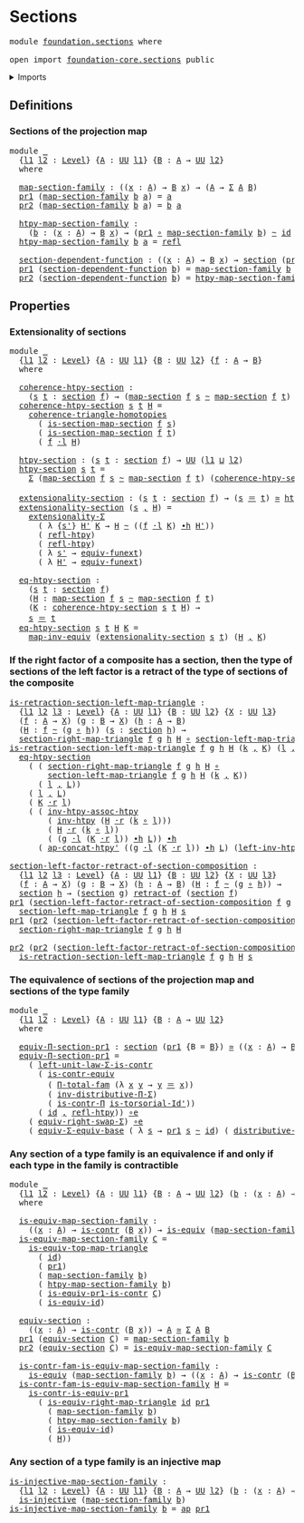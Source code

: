 # Sections

<pre class="Agda"><a id="21" class="Keyword">module</a> <a id="28" href="foundation.sections.html" class="Module">foundation.sections</a> <a id="48" class="Keyword">where</a>

<a id="55" class="Keyword">open</a> <a id="60" class="Keyword">import</a> <a id="67" href="foundation-core.sections.html" class="Module">foundation-core.sections</a> <a id="92" class="Keyword">public</a>
</pre>
<details><summary>Imports</summary>

<pre class="Agda"><a id="149" class="Keyword">open</a> <a id="154" class="Keyword">import</a> <a id="161" href="foundation.action-on-identifications-functions.html" class="Module">foundation.action-on-identifications-functions</a>
<a id="208" class="Keyword">open</a> <a id="213" class="Keyword">import</a> <a id="220" href="foundation.commuting-triangles-of-homotopies.html" class="Module">foundation.commuting-triangles-of-homotopies</a>
<a id="265" class="Keyword">open</a> <a id="270" class="Keyword">import</a> <a id="277" href="foundation.dependent-pair-types.html" class="Module">foundation.dependent-pair-types</a>
<a id="309" class="Keyword">open</a> <a id="314" class="Keyword">import</a> <a id="321" href="foundation.function-extensionality.html" class="Module">foundation.function-extensionality</a>
<a id="356" class="Keyword">open</a> <a id="361" class="Keyword">import</a> <a id="368" href="foundation.structure-identity-principle.html" class="Module">foundation.structure-identity-principle</a>
<a id="408" class="Keyword">open</a> <a id="413" class="Keyword">import</a> <a id="420" href="foundation.type-arithmetic-dependent-pair-types.html" class="Module">foundation.type-arithmetic-dependent-pair-types</a>
<a id="468" class="Keyword">open</a> <a id="473" class="Keyword">import</a> <a id="480" href="foundation.universe-levels.html" class="Module">foundation.universe-levels</a>
<a id="507" class="Keyword">open</a> <a id="512" class="Keyword">import</a> <a id="519" href="foundation.whiskering-homotopies-composition.html" class="Module">foundation.whiskering-homotopies-composition</a>

<a id="565" class="Keyword">open</a> <a id="570" class="Keyword">import</a> <a id="577" href="foundation-core.contractible-types.html" class="Module">foundation-core.contractible-types</a>
<a id="612" class="Keyword">open</a> <a id="617" class="Keyword">import</a> <a id="624" href="foundation-core.equivalences.html" class="Module">foundation-core.equivalences</a>
<a id="653" class="Keyword">open</a> <a id="658" class="Keyword">import</a> <a id="665" href="foundation-core.function-types.html" class="Module">foundation-core.function-types</a>
<a id="696" class="Keyword">open</a> <a id="701" class="Keyword">import</a> <a id="708" href="foundation-core.functoriality-dependent-pair-types.html" class="Module">foundation-core.functoriality-dependent-pair-types</a>
<a id="759" class="Keyword">open</a> <a id="764" class="Keyword">import</a> <a id="771" href="foundation-core.homotopies.html" class="Module">foundation-core.homotopies</a>
<a id="798" class="Keyword">open</a> <a id="803" class="Keyword">import</a> <a id="810" href="foundation-core.identity-types.html" class="Module">foundation-core.identity-types</a>
<a id="841" class="Keyword">open</a> <a id="846" class="Keyword">import</a> <a id="853" href="foundation-core.injective-maps.html" class="Module">foundation-core.injective-maps</a>
<a id="884" class="Keyword">open</a> <a id="889" class="Keyword">import</a> <a id="896" href="foundation-core.retracts-of-types.html" class="Module">foundation-core.retracts-of-types</a>
<a id="930" class="Keyword">open</a> <a id="935" class="Keyword">import</a> <a id="942" href="foundation-core.torsorial-type-families.html" class="Module">foundation-core.torsorial-type-families</a>
<a id="982" class="Keyword">open</a> <a id="987" class="Keyword">import</a> <a id="994" href="foundation-core.type-theoretic-principle-of-choice.html" class="Module">foundation-core.type-theoretic-principle-of-choice</a>
</pre>
</details>

## Definitions

### Sections of the projection map

<pre class="Agda"><a id="1122" class="Keyword">module</a> <a id="1129" href="foundation.sections.html#1129" class="Module">_</a>
  <a id="1133" class="Symbol">{</a><a id="1134" href="foundation.sections.html#1134" class="Bound">l1</a> <a id="1137" href="foundation.sections.html#1137" class="Bound">l2</a> <a id="1140" class="Symbol">:</a> <a id="1142" href="Agda.Primitive.html#742" class="Postulate">Level</a><a id="1147" class="Symbol">}</a> <a id="1149" class="Symbol">{</a><a id="1150" href="foundation.sections.html#1150" class="Bound">A</a> <a id="1152" class="Symbol">:</a> <a id="1154" href="Agda.Primitive.html#388" class="Primitive">UU</a> <a id="1157" href="foundation.sections.html#1134" class="Bound">l1</a><a id="1159" class="Symbol">}</a> <a id="1161" class="Symbol">{</a><a id="1162" href="foundation.sections.html#1162" class="Bound">B</a> <a id="1164" class="Symbol">:</a> <a id="1166" href="foundation.sections.html#1150" class="Bound">A</a> <a id="1168" class="Symbol">→</a> <a id="1170" href="Agda.Primitive.html#388" class="Primitive">UU</a> <a id="1173" href="foundation.sections.html#1137" class="Bound">l2</a><a id="1175" class="Symbol">}</a>
  <a id="1179" class="Keyword">where</a>

  <a id="1188" href="foundation.sections.html#1188" class="Function">map-section-family</a> <a id="1207" class="Symbol">:</a> <a id="1209" class="Symbol">((</a><a id="1211" href="foundation.sections.html#1211" class="Bound">x</a> <a id="1213" class="Symbol">:</a> <a id="1215" href="foundation.sections.html#1150" class="Bound">A</a><a id="1216" class="Symbol">)</a> <a id="1218" class="Symbol">→</a> <a id="1220" href="foundation.sections.html#1162" class="Bound">B</a> <a id="1222" href="foundation.sections.html#1211" class="Bound">x</a><a id="1223" class="Symbol">)</a> <a id="1225" class="Symbol">→</a> <a id="1227" class="Symbol">(</a><a id="1228" href="foundation.sections.html#1150" class="Bound">A</a> <a id="1230" class="Symbol">→</a> <a id="1232" href="foundation.dependent-pair-types.html#583" class="Record">Σ</a> <a id="1234" href="foundation.sections.html#1150" class="Bound">A</a> <a id="1236" href="foundation.sections.html#1162" class="Bound">B</a><a id="1237" class="Symbol">)</a>
  <a id="1241" href="foundation.dependent-pair-types.html#681" class="Field">pr1</a> <a id="1245" class="Symbol">(</a><a id="1246" href="foundation.sections.html#1188" class="Function">map-section-family</a> <a id="1265" href="foundation.sections.html#1265" class="Bound">b</a> <a id="1267" href="foundation.sections.html#1267" class="Bound">a</a><a id="1268" class="Symbol">)</a> <a id="1270" class="Symbol">=</a> <a id="1272" href="foundation.sections.html#1267" class="Bound">a</a>
  <a id="1276" href="foundation.dependent-pair-types.html#693" class="Field">pr2</a> <a id="1280" class="Symbol">(</a><a id="1281" href="foundation.sections.html#1188" class="Function">map-section-family</a> <a id="1300" href="foundation.sections.html#1300" class="Bound">b</a> <a id="1302" href="foundation.sections.html#1302" class="Bound">a</a><a id="1303" class="Symbol">)</a> <a id="1305" class="Symbol">=</a> <a id="1307" href="foundation.sections.html#1300" class="Bound">b</a> <a id="1309" href="foundation.sections.html#1302" class="Bound">a</a>

  <a id="1314" href="foundation.sections.html#1314" class="Function">htpy-map-section-family</a> <a id="1338" class="Symbol">:</a>
    <a id="1344" class="Symbol">(</a><a id="1345" href="foundation.sections.html#1345" class="Bound">b</a> <a id="1347" class="Symbol">:</a> <a id="1349" class="Symbol">(</a><a id="1350" href="foundation.sections.html#1350" class="Bound">x</a> <a id="1352" class="Symbol">:</a> <a id="1354" href="foundation.sections.html#1150" class="Bound">A</a><a id="1355" class="Symbol">)</a> <a id="1357" class="Symbol">→</a> <a id="1359" href="foundation.sections.html#1162" class="Bound">B</a> <a id="1361" href="foundation.sections.html#1350" class="Bound">x</a><a id="1362" class="Symbol">)</a> <a id="1364" class="Symbol">→</a> <a id="1366" class="Symbol">(</a><a id="1367" href="foundation.dependent-pair-types.html#681" class="Field">pr1</a> <a id="1371" href="foundation-core.function-types.html#455" class="Function Operator">∘</a> <a id="1373" href="foundation.sections.html#1188" class="Function">map-section-family</a> <a id="1392" href="foundation.sections.html#1345" class="Bound">b</a><a id="1393" class="Symbol">)</a> <a id="1395" href="foundation-core.homotopies.html#2535" class="Function Operator">~</a> <a id="1397" href="foundation-core.function-types.html#307" class="Function">id</a>
  <a id="1402" href="foundation.sections.html#1314" class="Function">htpy-map-section-family</a> <a id="1426" href="foundation.sections.html#1426" class="Bound">b</a> <a id="1428" href="foundation.sections.html#1428" class="Bound">a</a> <a id="1430" class="Symbol">=</a> <a id="1432" href="foundation-core.identity-types.html#2682" class="InductiveConstructor">refl</a>

  <a id="1440" href="foundation.sections.html#1440" class="Function">section-dependent-function</a> <a id="1467" class="Symbol">:</a> <a id="1469" class="Symbol">((</a><a id="1471" href="foundation.sections.html#1471" class="Bound">x</a> <a id="1473" class="Symbol">:</a> <a id="1475" href="foundation.sections.html#1150" class="Bound">A</a><a id="1476" class="Symbol">)</a> <a id="1478" class="Symbol">→</a> <a id="1480" href="foundation.sections.html#1162" class="Bound">B</a> <a id="1482" href="foundation.sections.html#1471" class="Bound">x</a><a id="1483" class="Symbol">)</a> <a id="1485" class="Symbol">→</a> <a id="1487" href="foundation-core.sections.html#1373" class="Function">section</a> <a id="1495" class="Symbol">(</a><a id="1496" href="foundation.dependent-pair-types.html#681" class="Field">pr1</a> <a id="1500" class="Symbol">{</a><a id="1501" class="Argument">B</a> <a id="1503" class="Symbol">=</a> <a id="1505" href="foundation.sections.html#1162" class="Bound">B</a><a id="1506" class="Symbol">})</a>
  <a id="1511" href="foundation.dependent-pair-types.html#681" class="Field">pr1</a> <a id="1515" class="Symbol">(</a><a id="1516" href="foundation.sections.html#1440" class="Function">section-dependent-function</a> <a id="1543" href="foundation.sections.html#1543" class="Bound">b</a><a id="1544" class="Symbol">)</a> <a id="1546" class="Symbol">=</a> <a id="1548" href="foundation.sections.html#1188" class="Function">map-section-family</a> <a id="1567" href="foundation.sections.html#1543" class="Bound">b</a>
  <a id="1571" href="foundation.dependent-pair-types.html#693" class="Field">pr2</a> <a id="1575" class="Symbol">(</a><a id="1576" href="foundation.sections.html#1440" class="Function">section-dependent-function</a> <a id="1603" href="foundation.sections.html#1603" class="Bound">b</a><a id="1604" class="Symbol">)</a> <a id="1606" class="Symbol">=</a> <a id="1608" href="foundation.sections.html#1314" class="Function">htpy-map-section-family</a> <a id="1632" href="foundation.sections.html#1603" class="Bound">b</a>
</pre>
## Properties

### Extensionality of sections

<pre class="Agda"><a id="1694" class="Keyword">module</a> <a id="1701" href="foundation.sections.html#1701" class="Module">_</a>
  <a id="1705" class="Symbol">{</a><a id="1706" href="foundation.sections.html#1706" class="Bound">l1</a> <a id="1709" href="foundation.sections.html#1709" class="Bound">l2</a> <a id="1712" class="Symbol">:</a> <a id="1714" href="Agda.Primitive.html#742" class="Postulate">Level</a><a id="1719" class="Symbol">}</a> <a id="1721" class="Symbol">{</a><a id="1722" href="foundation.sections.html#1722" class="Bound">A</a> <a id="1724" class="Symbol">:</a> <a id="1726" href="Agda.Primitive.html#388" class="Primitive">UU</a> <a id="1729" href="foundation.sections.html#1706" class="Bound">l1</a><a id="1731" class="Symbol">}</a> <a id="1733" class="Symbol">{</a><a id="1734" href="foundation.sections.html#1734" class="Bound">B</a> <a id="1736" class="Symbol">:</a> <a id="1738" href="Agda.Primitive.html#388" class="Primitive">UU</a> <a id="1741" href="foundation.sections.html#1709" class="Bound">l2</a><a id="1743" class="Symbol">}</a> <a id="1745" class="Symbol">{</a><a id="1746" href="foundation.sections.html#1746" class="Bound">f</a> <a id="1748" class="Symbol">:</a> <a id="1750" href="foundation.sections.html#1722" class="Bound">A</a> <a id="1752" class="Symbol">→</a> <a id="1754" href="foundation.sections.html#1734" class="Bound">B</a><a id="1755" class="Symbol">}</a>
  <a id="1759" class="Keyword">where</a>

  <a id="1768" href="foundation.sections.html#1768" class="Function">coherence-htpy-section</a> <a id="1791" class="Symbol">:</a>
    <a id="1797" class="Symbol">(</a><a id="1798" href="foundation.sections.html#1798" class="Bound">s</a> <a id="1800" href="foundation.sections.html#1800" class="Bound">t</a> <a id="1802" class="Symbol">:</a> <a id="1804" href="foundation-core.sections.html#1373" class="Function">section</a> <a id="1812" href="foundation.sections.html#1746" class="Bound">f</a><a id="1813" class="Symbol">)</a> <a id="1815" class="Symbol">→</a> <a id="1817" class="Symbol">(</a><a id="1818" href="foundation-core.sections.html#1436" class="Function">map-section</a> <a id="1830" href="foundation.sections.html#1746" class="Bound">f</a> <a id="1832" href="foundation.sections.html#1798" class="Bound">s</a> <a id="1834" href="foundation-core.homotopies.html#2535" class="Function Operator">~</a> <a id="1836" href="foundation-core.sections.html#1436" class="Function">map-section</a> <a id="1848" href="foundation.sections.html#1746" class="Bound">f</a> <a id="1850" href="foundation.sections.html#1800" class="Bound">t</a><a id="1851" class="Symbol">)</a> <a id="1853" class="Symbol">→</a> <a id="1855" href="Agda.Primitive.html#388" class="Primitive">UU</a> <a id="1858" href="foundation.sections.html#1709" class="Bound">l2</a>
  <a id="1863" href="foundation.sections.html#1768" class="Function">coherence-htpy-section</a> <a id="1886" href="foundation.sections.html#1886" class="Bound">s</a> <a id="1888" href="foundation.sections.html#1888" class="Bound">t</a> <a id="1890" href="foundation.sections.html#1890" class="Bound">H</a> <a id="1892" class="Symbol">=</a>
    <a id="1898" href="foundation.commuting-triangles-of-homotopies.html#917" class="Function">coherence-triangle-homotopies</a>
      <a id="1934" class="Symbol">(</a> <a id="1936" href="foundation-core.sections.html#1489" class="Function">is-section-map-section</a> <a id="1959" href="foundation.sections.html#1746" class="Bound">f</a> <a id="1961" href="foundation.sections.html#1886" class="Bound">s</a><a id="1962" class="Symbol">)</a>
      <a id="1970" class="Symbol">(</a> <a id="1972" href="foundation-core.sections.html#1489" class="Function">is-section-map-section</a> <a id="1995" href="foundation.sections.html#1746" class="Bound">f</a> <a id="1997" href="foundation.sections.html#1888" class="Bound">t</a><a id="1998" class="Symbol">)</a>
      <a id="2006" class="Symbol">(</a> <a id="2008" href="foundation.sections.html#1746" class="Bound">f</a> <a id="2010" href="foundation.whiskering-homotopies-composition.html#2364" class="Function Operator">·l</a> <a id="2013" href="foundation.sections.html#1890" class="Bound">H</a><a id="2014" class="Symbol">)</a>

  <a id="2019" href="foundation.sections.html#2019" class="Function">htpy-section</a> <a id="2032" class="Symbol">:</a> <a id="2034" class="Symbol">(</a><a id="2035" href="foundation.sections.html#2035" class="Bound">s</a> <a id="2037" href="foundation.sections.html#2037" class="Bound">t</a> <a id="2039" class="Symbol">:</a> <a id="2041" href="foundation-core.sections.html#1373" class="Function">section</a> <a id="2049" href="foundation.sections.html#1746" class="Bound">f</a><a id="2050" class="Symbol">)</a> <a id="2052" class="Symbol">→</a> <a id="2054" href="Agda.Primitive.html#388" class="Primitive">UU</a> <a id="2057" class="Symbol">(</a><a id="2058" href="foundation.sections.html#1706" class="Bound">l1</a> <a id="2061" href="Agda.Primitive.html#961" class="Primitive Operator">⊔</a> <a id="2063" href="foundation.sections.html#1709" class="Bound">l2</a><a id="2065" class="Symbol">)</a>
  <a id="2069" href="foundation.sections.html#2019" class="Function">htpy-section</a> <a id="2082" href="foundation.sections.html#2082" class="Bound">s</a> <a id="2084" href="foundation.sections.html#2084" class="Bound">t</a> <a id="2086" class="Symbol">=</a>
    <a id="2092" href="foundation.dependent-pair-types.html#583" class="Record">Σ</a> <a id="2094" class="Symbol">(</a><a id="2095" href="foundation-core.sections.html#1436" class="Function">map-section</a> <a id="2107" href="foundation.sections.html#1746" class="Bound">f</a> <a id="2109" href="foundation.sections.html#2082" class="Bound">s</a> <a id="2111" href="foundation-core.homotopies.html#2535" class="Function Operator">~</a> <a id="2113" href="foundation-core.sections.html#1436" class="Function">map-section</a> <a id="2125" href="foundation.sections.html#1746" class="Bound">f</a> <a id="2127" href="foundation.sections.html#2084" class="Bound">t</a><a id="2128" class="Symbol">)</a> <a id="2130" class="Symbol">(</a><a id="2131" href="foundation.sections.html#1768" class="Function">coherence-htpy-section</a> <a id="2154" href="foundation.sections.html#2082" class="Bound">s</a> <a id="2156" href="foundation.sections.html#2084" class="Bound">t</a><a id="2157" class="Symbol">)</a>

  <a id="2162" href="foundation.sections.html#2162" class="Function">extensionality-section</a> <a id="2185" class="Symbol">:</a> <a id="2187" class="Symbol">(</a><a id="2188" href="foundation.sections.html#2188" class="Bound">s</a> <a id="2190" href="foundation.sections.html#2190" class="Bound">t</a> <a id="2192" class="Symbol">:</a> <a id="2194" href="foundation-core.sections.html#1373" class="Function">section</a> <a id="2202" href="foundation.sections.html#1746" class="Bound">f</a><a id="2203" class="Symbol">)</a> <a id="2205" class="Symbol">→</a> <a id="2207" class="Symbol">(</a><a id="2208" href="foundation.sections.html#2188" class="Bound">s</a> <a id="2210" href="foundation-core.identity-types.html#2713" class="Function Operator">＝</a> <a id="2212" href="foundation.sections.html#2190" class="Bound">t</a><a id="2213" class="Symbol">)</a> <a id="2215" href="foundation-core.equivalences.html#2554" class="Function Operator">≃</a> <a id="2217" href="foundation.sections.html#2019" class="Function">htpy-section</a> <a id="2230" href="foundation.sections.html#2188" class="Bound">s</a> <a id="2232" href="foundation.sections.html#2190" class="Bound">t</a>
  <a id="2236" href="foundation.sections.html#2162" class="Function">extensionality-section</a> <a id="2259" class="Symbol">(</a><a id="2260" href="foundation.sections.html#2260" class="Bound">s</a> <a id="2262" href="foundation.dependent-pair-types.html#787" class="InductiveConstructor Operator">,</a> <a id="2264" href="foundation.sections.html#2264" class="Bound">H</a><a id="2265" class="Symbol">)</a> <a id="2267" class="Symbol">=</a>
    <a id="2273" href="foundation.structure-identity-principle.html#2563" class="Function">extensionality-Σ</a>
      <a id="2296" class="Symbol">(</a> <a id="2298" class="Symbol">λ</a> <a id="2300" class="Symbol">{</a><a id="2301" href="foundation.sections.html#2301" class="Bound">s&#39;</a><a id="2303" class="Symbol">}</a> <a id="2305" href="foundation.sections.html#2305" class="Bound">H&#39;</a> <a id="2308" href="foundation.sections.html#2308" class="Bound">K</a> <a id="2310" class="Symbol">→</a> <a id="2312" href="foundation.sections.html#2264" class="Bound">H</a> <a id="2314" href="foundation-core.homotopies.html#2535" class="Function Operator">~</a> <a id="2316" class="Symbol">((</a><a id="2318" href="foundation.sections.html#1746" class="Bound">f</a> <a id="2320" href="foundation.whiskering-homotopies-composition.html#2364" class="Function Operator">·l</a> <a id="2323" href="foundation.sections.html#2308" class="Bound">K</a><a id="2324" class="Symbol">)</a> <a id="2326" href="foundation-core.homotopies.html#3099" class="Function Operator">∙h</a> <a id="2329" href="foundation.sections.html#2305" class="Bound">H&#39;</a><a id="2331" class="Symbol">))</a>
      <a id="2340" class="Symbol">(</a> <a id="2342" href="foundation-core.homotopies.html#2724" class="Function">refl-htpy</a><a id="2351" class="Symbol">)</a>
      <a id="2359" class="Symbol">(</a> <a id="2361" href="foundation-core.homotopies.html#2724" class="Function">refl-htpy</a><a id="2370" class="Symbol">)</a>
      <a id="2378" class="Symbol">(</a> <a id="2380" class="Symbol">λ</a> <a id="2382" href="foundation.sections.html#2382" class="Bound">s&#39;</a> <a id="2385" class="Symbol">→</a> <a id="2387" href="foundation.function-extensionality.html#4394" class="Function">equiv-funext</a><a id="2399" class="Symbol">)</a>
      <a id="2407" class="Symbol">(</a> <a id="2409" class="Symbol">λ</a> <a id="2411" href="foundation.sections.html#2411" class="Bound">H&#39;</a> <a id="2414" class="Symbol">→</a> <a id="2416" href="foundation.function-extensionality.html#4394" class="Function">equiv-funext</a><a id="2428" class="Symbol">)</a>

  <a id="2433" href="foundation.sections.html#2433" class="Function">eq-htpy-section</a> <a id="2449" class="Symbol">:</a>
    <a id="2455" class="Symbol">(</a><a id="2456" href="foundation.sections.html#2456" class="Bound">s</a> <a id="2458" href="foundation.sections.html#2458" class="Bound">t</a> <a id="2460" class="Symbol">:</a> <a id="2462" href="foundation-core.sections.html#1373" class="Function">section</a> <a id="2470" href="foundation.sections.html#1746" class="Bound">f</a><a id="2471" class="Symbol">)</a>
    <a id="2477" class="Symbol">(</a><a id="2478" href="foundation.sections.html#2478" class="Bound">H</a> <a id="2480" class="Symbol">:</a> <a id="2482" href="foundation-core.sections.html#1436" class="Function">map-section</a> <a id="2494" href="foundation.sections.html#1746" class="Bound">f</a> <a id="2496" href="foundation.sections.html#2456" class="Bound">s</a> <a id="2498" href="foundation-core.homotopies.html#2535" class="Function Operator">~</a> <a id="2500" href="foundation-core.sections.html#1436" class="Function">map-section</a> <a id="2512" href="foundation.sections.html#1746" class="Bound">f</a> <a id="2514" href="foundation.sections.html#2458" class="Bound">t</a><a id="2515" class="Symbol">)</a>
    <a id="2521" class="Symbol">(</a><a id="2522" href="foundation.sections.html#2522" class="Bound">K</a> <a id="2524" class="Symbol">:</a> <a id="2526" href="foundation.sections.html#1768" class="Function">coherence-htpy-section</a> <a id="2549" href="foundation.sections.html#2456" class="Bound">s</a> <a id="2551" href="foundation.sections.html#2458" class="Bound">t</a> <a id="2553" href="foundation.sections.html#2478" class="Bound">H</a><a id="2554" class="Symbol">)</a> <a id="2556" class="Symbol">→</a>
    <a id="2562" href="foundation.sections.html#2456" class="Bound">s</a> <a id="2564" href="foundation-core.identity-types.html#2713" class="Function Operator">＝</a> <a id="2566" href="foundation.sections.html#2458" class="Bound">t</a>
  <a id="2570" href="foundation.sections.html#2433" class="Function">eq-htpy-section</a> <a id="2586" href="foundation.sections.html#2586" class="Bound">s</a> <a id="2588" href="foundation.sections.html#2588" class="Bound">t</a> <a id="2590" href="foundation.sections.html#2590" class="Bound">H</a> <a id="2592" href="foundation.sections.html#2592" class="Bound">K</a> <a id="2594" class="Symbol">=</a>
    <a id="2600" href="foundation-core.equivalences.html#8070" class="Function">map-inv-equiv</a> <a id="2614" class="Symbol">(</a><a id="2615" href="foundation.sections.html#2162" class="Function">extensionality-section</a> <a id="2638" href="foundation.sections.html#2586" class="Bound">s</a> <a id="2640" href="foundation.sections.html#2588" class="Bound">t</a><a id="2641" class="Symbol">)</a> <a id="2643" class="Symbol">(</a><a id="2644" href="foundation.sections.html#2590" class="Bound">H</a> <a id="2646" href="foundation.dependent-pair-types.html#787" class="InductiveConstructor Operator">,</a> <a id="2648" href="foundation.sections.html#2592" class="Bound">K</a><a id="2649" class="Symbol">)</a>
</pre>
### If the right factor of a composite has a section, then the type of sections of the left factor is a retract of the type of sections of the composite

<pre class="Agda"><a id="is-retraction-section-left-map-triangle"></a><a id="2818" href="foundation.sections.html#2818" class="Function">is-retraction-section-left-map-triangle</a> <a id="2858" class="Symbol">:</a>
  <a id="2862" class="Symbol">{</a><a id="2863" href="foundation.sections.html#2863" class="Bound">l1</a> <a id="2866" href="foundation.sections.html#2866" class="Bound">l2</a> <a id="2869" href="foundation.sections.html#2869" class="Bound">l3</a> <a id="2872" class="Symbol">:</a> <a id="2874" href="Agda.Primitive.html#742" class="Postulate">Level</a><a id="2879" class="Symbol">}</a> <a id="2881" class="Symbol">{</a><a id="2882" href="foundation.sections.html#2882" class="Bound">A</a> <a id="2884" class="Symbol">:</a> <a id="2886" href="Agda.Primitive.html#388" class="Primitive">UU</a> <a id="2889" href="foundation.sections.html#2863" class="Bound">l1</a><a id="2891" class="Symbol">}</a> <a id="2893" class="Symbol">{</a><a id="2894" href="foundation.sections.html#2894" class="Bound">B</a> <a id="2896" class="Symbol">:</a> <a id="2898" href="Agda.Primitive.html#388" class="Primitive">UU</a> <a id="2901" href="foundation.sections.html#2866" class="Bound">l2</a><a id="2903" class="Symbol">}</a> <a id="2905" class="Symbol">{</a><a id="2906" href="foundation.sections.html#2906" class="Bound">X</a> <a id="2908" class="Symbol">:</a> <a id="2910" href="Agda.Primitive.html#388" class="Primitive">UU</a> <a id="2913" href="foundation.sections.html#2869" class="Bound">l3</a><a id="2915" class="Symbol">}</a>
  <a id="2919" class="Symbol">(</a><a id="2920" href="foundation.sections.html#2920" class="Bound">f</a> <a id="2922" class="Symbol">:</a> <a id="2924" href="foundation.sections.html#2882" class="Bound">A</a> <a id="2926" class="Symbol">→</a> <a id="2928" href="foundation.sections.html#2906" class="Bound">X</a><a id="2929" class="Symbol">)</a> <a id="2931" class="Symbol">(</a><a id="2932" href="foundation.sections.html#2932" class="Bound">g</a> <a id="2934" class="Symbol">:</a> <a id="2936" href="foundation.sections.html#2894" class="Bound">B</a> <a id="2938" class="Symbol">→</a> <a id="2940" href="foundation.sections.html#2906" class="Bound">X</a><a id="2941" class="Symbol">)</a> <a id="2943" class="Symbol">(</a><a id="2944" href="foundation.sections.html#2944" class="Bound">h</a> <a id="2946" class="Symbol">:</a> <a id="2948" href="foundation.sections.html#2882" class="Bound">A</a> <a id="2950" class="Symbol">→</a> <a id="2952" href="foundation.sections.html#2894" class="Bound">B</a><a id="2953" class="Symbol">)</a>
  <a id="2957" class="Symbol">(</a><a id="2958" href="foundation.sections.html#2958" class="Bound">H</a> <a id="2960" class="Symbol">:</a> <a id="2962" href="foundation.sections.html#2920" class="Bound">f</a> <a id="2964" href="foundation-core.homotopies.html#2535" class="Function Operator">~</a> <a id="2966" class="Symbol">(</a><a id="2967" href="foundation.sections.html#2932" class="Bound">g</a> <a id="2969" href="foundation-core.function-types.html#455" class="Function Operator">∘</a> <a id="2971" href="foundation.sections.html#2944" class="Bound">h</a><a id="2972" class="Symbol">))</a> <a id="2975" class="Symbol">(</a><a id="2976" href="foundation.sections.html#2976" class="Bound">s</a> <a id="2978" class="Symbol">:</a> <a id="2980" href="foundation-core.sections.html#1373" class="Function">section</a> <a id="2988" href="foundation.sections.html#2944" class="Bound">h</a><a id="2989" class="Symbol">)</a> <a id="2991" class="Symbol">→</a>
  <a id="2995" href="foundation-core.sections.html#4960" class="Function">section-right-map-triangle</a> <a id="3022" href="foundation.sections.html#2920" class="Bound">f</a> <a id="3024" href="foundation.sections.html#2932" class="Bound">g</a> <a id="3026" href="foundation.sections.html#2944" class="Bound">h</a> <a id="3028" href="foundation.sections.html#2958" class="Bound">H</a> <a id="3030" href="foundation-core.function-types.html#455" class="Function Operator">∘</a> <a id="3032" href="foundation-core.sections.html#5959" class="Function">section-left-map-triangle</a> <a id="3058" href="foundation.sections.html#2920" class="Bound">f</a> <a id="3060" href="foundation.sections.html#2932" class="Bound">g</a> <a id="3062" href="foundation.sections.html#2944" class="Bound">h</a> <a id="3064" href="foundation.sections.html#2958" class="Bound">H</a> <a id="3066" href="foundation.sections.html#2976" class="Bound">s</a> <a id="3068" href="foundation-core.homotopies.html#2535" class="Function Operator">~</a> <a id="3070" href="foundation-core.function-types.html#307" class="Function">id</a>
<a id="3073" href="foundation.sections.html#2818" class="Function">is-retraction-section-left-map-triangle</a> <a id="3113" href="foundation.sections.html#3113" class="Bound">f</a> <a id="3115" href="foundation.sections.html#3115" class="Bound">g</a> <a id="3117" href="foundation.sections.html#3117" class="Bound">h</a> <a id="3119" href="foundation.sections.html#3119" class="Bound">H</a> <a id="3121" class="Symbol">(</a><a id="3122" href="foundation.sections.html#3122" class="Bound">k</a> <a id="3124" href="foundation.dependent-pair-types.html#787" class="InductiveConstructor Operator">,</a> <a id="3126" href="foundation.sections.html#3126" class="Bound">K</a><a id="3127" class="Symbol">)</a> <a id="3129" class="Symbol">(</a><a id="3130" href="foundation.sections.html#3130" class="Bound">l</a> <a id="3132" href="foundation.dependent-pair-types.html#787" class="InductiveConstructor Operator">,</a> <a id="3134" href="foundation.sections.html#3134" class="Bound">L</a><a id="3135" class="Symbol">)</a> <a id="3137" class="Symbol">=</a>
  <a id="3141" href="foundation.sections.html#2433" class="Function">eq-htpy-section</a>
    <a id="3161" class="Symbol">(</a> <a id="3163" class="Symbol">(</a> <a id="3165" href="foundation-core.sections.html#4960" class="Function">section-right-map-triangle</a> <a id="3192" href="foundation.sections.html#3113" class="Bound">f</a> <a id="3194" href="foundation.sections.html#3115" class="Bound">g</a> <a id="3196" href="foundation.sections.html#3117" class="Bound">h</a> <a id="3198" href="foundation.sections.html#3119" class="Bound">H</a> <a id="3200" href="foundation-core.function-types.html#455" class="Function Operator">∘</a>
        <a id="3210" href="foundation-core.sections.html#5959" class="Function">section-left-map-triangle</a> <a id="3236" href="foundation.sections.html#3113" class="Bound">f</a> <a id="3238" href="foundation.sections.html#3115" class="Bound">g</a> <a id="3240" href="foundation.sections.html#3117" class="Bound">h</a> <a id="3242" href="foundation.sections.html#3119" class="Bound">H</a> <a id="3244" class="Symbol">(</a><a id="3245" href="foundation.sections.html#3122" class="Bound">k</a> <a id="3247" href="foundation.dependent-pair-types.html#787" class="InductiveConstructor Operator">,</a> <a id="3249" href="foundation.sections.html#3126" class="Bound">K</a><a id="3250" class="Symbol">))</a>
      <a id="3259" class="Symbol">(</a> <a id="3261" href="foundation.sections.html#3130" class="Bound">l</a> <a id="3263" href="foundation.dependent-pair-types.html#787" class="InductiveConstructor Operator">,</a> <a id="3265" href="foundation.sections.html#3134" class="Bound">L</a><a id="3266" class="Symbol">))</a>
    <a id="3273" class="Symbol">(</a> <a id="3275" href="foundation.sections.html#3130" class="Bound">l</a> <a id="3277" href="foundation.dependent-pair-types.html#787" class="InductiveConstructor Operator">,</a> <a id="3279" href="foundation.sections.html#3134" class="Bound">L</a><a id="3280" class="Symbol">)</a>
    <a id="3286" class="Symbol">(</a> <a id="3288" href="foundation.sections.html#3126" class="Bound">K</a> <a id="3290" href="foundation.whiskering-homotopies-composition.html#2725" class="Function Operator">·r</a> <a id="3293" href="foundation.sections.html#3130" class="Bound">l</a><a id="3294" class="Symbol">)</a>
    <a id="3300" class="Symbol">(</a> <a id="3302" class="Symbol">(</a> <a id="3304" href="foundation-core.homotopies.html#4760" class="Function">inv-htpy-assoc-htpy</a>
        <a id="3332" class="Symbol">(</a> <a id="3334" href="foundation-core.homotopies.html#2897" class="Function">inv-htpy</a> <a id="3343" class="Symbol">(</a><a id="3344" href="foundation.sections.html#3119" class="Bound">H</a> <a id="3346" href="foundation.whiskering-homotopies-composition.html#2725" class="Function Operator">·r</a> <a id="3349" class="Symbol">(</a><a id="3350" href="foundation.sections.html#3122" class="Bound">k</a> <a id="3352" href="foundation-core.function-types.html#455" class="Function Operator">∘</a> <a id="3354" href="foundation.sections.html#3130" class="Bound">l</a><a id="3355" class="Symbol">)))</a>
        <a id="3367" class="Symbol">(</a> <a id="3369" href="foundation.sections.html#3119" class="Bound">H</a> <a id="3371" href="foundation.whiskering-homotopies-composition.html#2725" class="Function Operator">·r</a> <a id="3374" class="Symbol">(</a><a id="3375" href="foundation.sections.html#3122" class="Bound">k</a> <a id="3377" href="foundation-core.function-types.html#455" class="Function Operator">∘</a> <a id="3379" href="foundation.sections.html#3130" class="Bound">l</a><a id="3380" class="Symbol">))</a>
        <a id="3391" class="Symbol">(</a> <a id="3393" class="Symbol">(</a><a id="3394" href="foundation.sections.html#3115" class="Bound">g</a> <a id="3396" href="foundation.whiskering-homotopies-composition.html#2364" class="Function Operator">·l</a> <a id="3399" class="Symbol">(</a><a id="3400" href="foundation.sections.html#3126" class="Bound">K</a> <a id="3402" href="foundation.whiskering-homotopies-composition.html#2725" class="Function Operator">·r</a> <a id="3405" href="foundation.sections.html#3130" class="Bound">l</a><a id="3406" class="Symbol">))</a> <a id="3409" href="foundation-core.homotopies.html#3099" class="Function Operator">∙h</a> <a id="3412" href="foundation.sections.html#3134" class="Bound">L</a><a id="3413" class="Symbol">))</a> <a id="3416" href="foundation-core.homotopies.html#3099" class="Function Operator">∙h</a>
      <a id="3425" class="Symbol">(</a> <a id="3427" href="foundation-core.homotopies.html#8353" class="Function">ap-concat-htpy&#39;</a> <a id="3443" class="Symbol">((</a><a id="3445" href="foundation.sections.html#3115" class="Bound">g</a> <a id="3447" href="foundation.whiskering-homotopies-composition.html#2364" class="Function Operator">·l</a> <a id="3450" class="Symbol">(</a><a id="3451" href="foundation.sections.html#3126" class="Bound">K</a> <a id="3453" href="foundation.whiskering-homotopies-composition.html#2725" class="Function Operator">·r</a> <a id="3456" href="foundation.sections.html#3130" class="Bound">l</a><a id="3457" class="Symbol">))</a> <a id="3460" href="foundation-core.homotopies.html#3099" class="Function Operator">∙h</a> <a id="3463" href="foundation.sections.html#3134" class="Bound">L</a><a id="3464" class="Symbol">)</a> <a id="3466" class="Symbol">(</a><a id="3467" href="foundation-core.homotopies.html#5492" class="Function">left-inv-htpy</a> <a id="3481" class="Symbol">(</a><a id="3482" href="foundation.sections.html#3119" class="Bound">H</a> <a id="3484" href="foundation.whiskering-homotopies-composition.html#2725" class="Function Operator">·r</a> <a id="3487" class="Symbol">(</a><a id="3488" href="foundation.sections.html#3122" class="Bound">k</a> <a id="3490" href="foundation-core.function-types.html#455" class="Function Operator">∘</a> <a id="3492" href="foundation.sections.html#3130" class="Bound">l</a><a id="3493" class="Symbol">)))))</a>

<a id="section-left-factor-retract-of-section-composition"></a><a id="3500" href="foundation.sections.html#3500" class="Function">section-left-factor-retract-of-section-composition</a> <a id="3551" class="Symbol">:</a>
  <a id="3555" class="Symbol">{</a><a id="3556" href="foundation.sections.html#3556" class="Bound">l1</a> <a id="3559" href="foundation.sections.html#3559" class="Bound">l2</a> <a id="3562" href="foundation.sections.html#3562" class="Bound">l3</a> <a id="3565" class="Symbol">:</a> <a id="3567" href="Agda.Primitive.html#742" class="Postulate">Level</a><a id="3572" class="Symbol">}</a> <a id="3574" class="Symbol">{</a><a id="3575" href="foundation.sections.html#3575" class="Bound">A</a> <a id="3577" class="Symbol">:</a> <a id="3579" href="Agda.Primitive.html#388" class="Primitive">UU</a> <a id="3582" href="foundation.sections.html#3556" class="Bound">l1</a><a id="3584" class="Symbol">}</a> <a id="3586" class="Symbol">{</a><a id="3587" href="foundation.sections.html#3587" class="Bound">B</a> <a id="3589" class="Symbol">:</a> <a id="3591" href="Agda.Primitive.html#388" class="Primitive">UU</a> <a id="3594" href="foundation.sections.html#3559" class="Bound">l2</a><a id="3596" class="Symbol">}</a> <a id="3598" class="Symbol">{</a><a id="3599" href="foundation.sections.html#3599" class="Bound">X</a> <a id="3601" class="Symbol">:</a> <a id="3603" href="Agda.Primitive.html#388" class="Primitive">UU</a> <a id="3606" href="foundation.sections.html#3562" class="Bound">l3</a><a id="3608" class="Symbol">}</a>
  <a id="3612" class="Symbol">(</a><a id="3613" href="foundation.sections.html#3613" class="Bound">f</a> <a id="3615" class="Symbol">:</a> <a id="3617" href="foundation.sections.html#3575" class="Bound">A</a> <a id="3619" class="Symbol">→</a> <a id="3621" href="foundation.sections.html#3599" class="Bound">X</a><a id="3622" class="Symbol">)</a> <a id="3624" class="Symbol">(</a><a id="3625" href="foundation.sections.html#3625" class="Bound">g</a> <a id="3627" class="Symbol">:</a> <a id="3629" href="foundation.sections.html#3587" class="Bound">B</a> <a id="3631" class="Symbol">→</a> <a id="3633" href="foundation.sections.html#3599" class="Bound">X</a><a id="3634" class="Symbol">)</a> <a id="3636" class="Symbol">(</a><a id="3637" href="foundation.sections.html#3637" class="Bound">h</a> <a id="3639" class="Symbol">:</a> <a id="3641" href="foundation.sections.html#3575" class="Bound">A</a> <a id="3643" class="Symbol">→</a> <a id="3645" href="foundation.sections.html#3587" class="Bound">B</a><a id="3646" class="Symbol">)</a> <a id="3648" class="Symbol">(</a><a id="3649" href="foundation.sections.html#3649" class="Bound">H</a> <a id="3651" class="Symbol">:</a> <a id="3653" href="foundation.sections.html#3613" class="Bound">f</a> <a id="3655" href="foundation-core.homotopies.html#2535" class="Function Operator">~</a> <a id="3657" class="Symbol">(</a><a id="3658" href="foundation.sections.html#3625" class="Bound">g</a> <a id="3660" href="foundation-core.function-types.html#455" class="Function Operator">∘</a> <a id="3662" href="foundation.sections.html#3637" class="Bound">h</a><a id="3663" class="Symbol">))</a> <a id="3666" class="Symbol">→</a>
  <a id="3670" href="foundation-core.sections.html#1373" class="Function">section</a> <a id="3678" href="foundation.sections.html#3637" class="Bound">h</a> <a id="3680" class="Symbol">→</a> <a id="3682" class="Symbol">(</a><a id="3683" href="foundation-core.sections.html#1373" class="Function">section</a> <a id="3691" href="foundation.sections.html#3625" class="Bound">g</a><a id="3692" class="Symbol">)</a> <a id="3694" href="foundation-core.retracts-of-types.html#1754" class="Function Operator">retract-of</a> <a id="3705" class="Symbol">(</a><a id="3706" href="foundation-core.sections.html#1373" class="Function">section</a> <a id="3714" href="foundation.sections.html#3613" class="Bound">f</a><a id="3715" class="Symbol">)</a>
<a id="3717" href="foundation.dependent-pair-types.html#681" class="Field">pr1</a> <a id="3721" class="Symbol">(</a><a id="3722" href="foundation.sections.html#3500" class="Function">section-left-factor-retract-of-section-composition</a> <a id="3773" href="foundation.sections.html#3773" class="Bound">f</a> <a id="3775" href="foundation.sections.html#3775" class="Bound">g</a> <a id="3777" href="foundation.sections.html#3777" class="Bound">h</a> <a id="3779" href="foundation.sections.html#3779" class="Bound">H</a> <a id="3781" href="foundation.sections.html#3781" class="Bound">s</a><a id="3782" class="Symbol">)</a> <a id="3784" class="Symbol">=</a>
  <a id="3788" href="foundation-core.sections.html#5959" class="Function">section-left-map-triangle</a> <a id="3814" href="foundation.sections.html#3773" class="Bound">f</a> <a id="3816" href="foundation.sections.html#3775" class="Bound">g</a> <a id="3818" href="foundation.sections.html#3777" class="Bound">h</a> <a id="3820" href="foundation.sections.html#3779" class="Bound">H</a> <a id="3822" href="foundation.sections.html#3781" class="Bound">s</a>
<a id="3824" href="foundation.dependent-pair-types.html#681" class="Field">pr1</a> <a id="3828" class="Symbol">(</a><a id="3829" href="foundation.dependent-pair-types.html#693" class="Field">pr2</a> <a id="3833" class="Symbol">(</a><a id="3834" href="foundation.sections.html#3500" class="Function">section-left-factor-retract-of-section-composition</a> <a id="3885" href="foundation.sections.html#3885" class="Bound">f</a> <a id="3887" href="foundation.sections.html#3887" class="Bound">g</a> <a id="3889" href="foundation.sections.html#3889" class="Bound">h</a> <a id="3891" href="foundation.sections.html#3891" class="Bound">H</a> <a id="3893" href="foundation.sections.html#3893" class="Bound">s</a><a id="3894" class="Symbol">))</a> <a id="3897" class="Symbol">=</a>
  <a id="3901" href="foundation-core.sections.html#4960" class="Function">section-right-map-triangle</a> <a id="3928" href="foundation.sections.html#3885" class="Bound">f</a> <a id="3930" href="foundation.sections.html#3887" class="Bound">g</a> <a id="3932" href="foundation.sections.html#3889" class="Bound">h</a> <a id="3934" href="foundation.sections.html#3891" class="Bound">H</a>

<a id="3937" href="foundation.dependent-pair-types.html#693" class="Field">pr2</a> <a id="3941" class="Symbol">(</a><a id="3942" href="foundation.dependent-pair-types.html#693" class="Field">pr2</a> <a id="3946" class="Symbol">(</a><a id="3947" href="foundation.sections.html#3500" class="Function">section-left-factor-retract-of-section-composition</a> <a id="3998" href="foundation.sections.html#3998" class="Bound">f</a> <a id="4000" href="foundation.sections.html#4000" class="Bound">g</a> <a id="4002" href="foundation.sections.html#4002" class="Bound">h</a> <a id="4004" href="foundation.sections.html#4004" class="Bound">H</a> <a id="4006" href="foundation.sections.html#4006" class="Bound">s</a><a id="4007" class="Symbol">))</a> <a id="4010" class="Symbol">=</a>
  <a id="4014" href="foundation.sections.html#2818" class="Function">is-retraction-section-left-map-triangle</a> <a id="4054" href="foundation.sections.html#3998" class="Bound">f</a> <a id="4056" href="foundation.sections.html#4000" class="Bound">g</a> <a id="4058" href="foundation.sections.html#4002" class="Bound">h</a> <a id="4060" href="foundation.sections.html#4004" class="Bound">H</a> <a id="4062" href="foundation.sections.html#4006" class="Bound">s</a>
</pre>
### The equivalence of sections of the projection map and sections of the type family

<pre class="Agda"><a id="4164" class="Keyword">module</a> <a id="4171" href="foundation.sections.html#4171" class="Module">_</a>
  <a id="4175" class="Symbol">{</a><a id="4176" href="foundation.sections.html#4176" class="Bound">l1</a> <a id="4179" href="foundation.sections.html#4179" class="Bound">l2</a> <a id="4182" class="Symbol">:</a> <a id="4184" href="Agda.Primitive.html#742" class="Postulate">Level</a><a id="4189" class="Symbol">}</a> <a id="4191" class="Symbol">{</a><a id="4192" href="foundation.sections.html#4192" class="Bound">A</a> <a id="4194" class="Symbol">:</a> <a id="4196" href="Agda.Primitive.html#388" class="Primitive">UU</a> <a id="4199" href="foundation.sections.html#4176" class="Bound">l1</a><a id="4201" class="Symbol">}</a> <a id="4203" class="Symbol">{</a><a id="4204" href="foundation.sections.html#4204" class="Bound">B</a> <a id="4206" class="Symbol">:</a> <a id="4208" href="foundation.sections.html#4192" class="Bound">A</a> <a id="4210" class="Symbol">→</a> <a id="4212" href="Agda.Primitive.html#388" class="Primitive">UU</a> <a id="4215" href="foundation.sections.html#4179" class="Bound">l2</a><a id="4217" class="Symbol">}</a>
  <a id="4221" class="Keyword">where</a>

  <a id="4230" href="foundation.sections.html#4230" class="Function">equiv-Π-section-pr1</a> <a id="4250" class="Symbol">:</a> <a id="4252" href="foundation-core.sections.html#1373" class="Function">section</a> <a id="4260" class="Symbol">(</a><a id="4261" href="foundation.dependent-pair-types.html#681" class="Field">pr1</a> <a id="4265" class="Symbol">{</a><a id="4266" class="Argument">B</a> <a id="4268" class="Symbol">=</a> <a id="4270" href="foundation.sections.html#4204" class="Bound">B</a><a id="4271" class="Symbol">})</a> <a id="4274" href="foundation-core.equivalences.html#2554" class="Function Operator">≃</a> <a id="4276" class="Symbol">((</a><a id="4278" href="foundation.sections.html#4278" class="Bound">x</a> <a id="4280" class="Symbol">:</a> <a id="4282" href="foundation.sections.html#4192" class="Bound">A</a><a id="4283" class="Symbol">)</a> <a id="4285" class="Symbol">→</a> <a id="4287" href="foundation.sections.html#4204" class="Bound">B</a> <a id="4289" href="foundation.sections.html#4278" class="Bound">x</a><a id="4290" class="Symbol">)</a>
  <a id="4294" href="foundation.sections.html#4230" class="Function">equiv-Π-section-pr1</a> <a id="4314" class="Symbol">=</a>
    <a id="4320" class="Symbol">(</a> <a id="4322" href="foundation.type-arithmetic-dependent-pair-types.html#2586" class="Function">left-unit-law-Σ-is-contr</a>
      <a id="4353" class="Symbol">(</a> <a id="4355" href="foundation-core.contractible-types.html#2405" class="Function">is-contr-equiv</a>
        <a id="4378" class="Symbol">(</a> <a id="4380" href="foundation-core.type-theoretic-principle-of-choice.html#1225" class="Function">Π-total-fam</a> <a id="4392" class="Symbol">(λ</a> <a id="4395" href="foundation.sections.html#4395" class="Bound">x</a> <a id="4397" href="foundation.sections.html#4397" class="Bound">y</a> <a id="4399" class="Symbol">→</a> <a id="4401" href="foundation.sections.html#4397" class="Bound">y</a> <a id="4403" href="foundation-core.identity-types.html#2713" class="Function Operator">＝</a> <a id="4405" href="foundation.sections.html#4395" class="Bound">x</a><a id="4406" class="Symbol">))</a>
        <a id="4417" class="Symbol">(</a> <a id="4419" href="foundation-core.type-theoretic-principle-of-choice.html#3347" class="Function">inv-distributive-Π-Σ</a><a id="4439" class="Symbol">)</a>
        <a id="4449" class="Symbol">(</a> <a id="4451" href="foundation-core.contractible-types.html#7399" class="Function">is-contr-Π</a> <a id="4462" href="foundation-core.torsorial-type-families.html#3098" class="Function">is-torsorial-Id&#39;</a><a id="4478" class="Symbol">))</a>
      <a id="4487" class="Symbol">(</a> <a id="4489" href="foundation-core.function-types.html#307" class="Function">id</a> <a id="4492" href="foundation.dependent-pair-types.html#787" class="InductiveConstructor Operator">,</a> <a id="4494" href="foundation-core.homotopies.html#2724" class="Function">refl-htpy</a><a id="4503" class="Symbol">))</a> <a id="4506" href="foundation-core.equivalences.html#13323" class="Function Operator">∘e</a>
    <a id="4513" class="Symbol">(</a> <a id="4515" href="foundation.type-arithmetic-dependent-pair-types.html#13433" class="Function">equiv-right-swap-Σ</a><a id="4533" class="Symbol">)</a> <a id="4535" href="foundation-core.equivalences.html#13323" class="Function Operator">∘e</a>
    <a id="4542" class="Symbol">(</a> <a id="4544" href="foundation-core.functoriality-dependent-pair-types.html#10564" class="Function">equiv-Σ-equiv-base</a> <a id="4563" class="Symbol">(</a> <a id="4565" class="Symbol">λ</a> <a id="4567" href="foundation.sections.html#4567" class="Bound">s</a> <a id="4569" class="Symbol">→</a> <a id="4571" href="foundation.dependent-pair-types.html#681" class="Field">pr1</a> <a id="4575" href="foundation.sections.html#4567" class="Bound">s</a> <a id="4577" href="foundation-core.homotopies.html#2535" class="Function Operator">~</a> <a id="4579" href="foundation-core.function-types.html#307" class="Function">id</a><a id="4581" class="Symbol">)</a> <a id="4583" class="Symbol">(</a> <a id="4585" href="foundation-core.type-theoretic-principle-of-choice.html#2895" class="Function">distributive-Π-Σ</a><a id="4601" class="Symbol">))</a>
</pre>
### Any section of a type family is an equivalence if and only if each type in the family is contractible

<pre class="Agda"><a id="4724" class="Keyword">module</a> <a id="4731" href="foundation.sections.html#4731" class="Module">_</a>
  <a id="4735" class="Symbol">{</a><a id="4736" href="foundation.sections.html#4736" class="Bound">l1</a> <a id="4739" href="foundation.sections.html#4739" class="Bound">l2</a> <a id="4742" class="Symbol">:</a> <a id="4744" href="Agda.Primitive.html#742" class="Postulate">Level</a><a id="4749" class="Symbol">}</a> <a id="4751" class="Symbol">{</a><a id="4752" href="foundation.sections.html#4752" class="Bound">A</a> <a id="4754" class="Symbol">:</a> <a id="4756" href="Agda.Primitive.html#388" class="Primitive">UU</a> <a id="4759" href="foundation.sections.html#4736" class="Bound">l1</a><a id="4761" class="Symbol">}</a> <a id="4763" class="Symbol">{</a><a id="4764" href="foundation.sections.html#4764" class="Bound">B</a> <a id="4766" class="Symbol">:</a> <a id="4768" href="foundation.sections.html#4752" class="Bound">A</a> <a id="4770" class="Symbol">→</a> <a id="4772" href="Agda.Primitive.html#388" class="Primitive">UU</a> <a id="4775" href="foundation.sections.html#4739" class="Bound">l2</a><a id="4777" class="Symbol">}</a> <a id="4779" class="Symbol">(</a><a id="4780" href="foundation.sections.html#4780" class="Bound">b</a> <a id="4782" class="Symbol">:</a> <a id="4784" class="Symbol">(</a><a id="4785" href="foundation.sections.html#4785" class="Bound">x</a> <a id="4787" class="Symbol">:</a> <a id="4789" href="foundation.sections.html#4752" class="Bound">A</a><a id="4790" class="Symbol">)</a> <a id="4792" class="Symbol">→</a> <a id="4794" href="foundation.sections.html#4764" class="Bound">B</a> <a id="4796" href="foundation.sections.html#4785" class="Bound">x</a><a id="4797" class="Symbol">)</a>
  <a id="4801" class="Keyword">where</a>

  <a id="4810" href="foundation.sections.html#4810" class="Function">is-equiv-map-section-family</a> <a id="4838" class="Symbol">:</a>
    <a id="4844" class="Symbol">((</a><a id="4846" href="foundation.sections.html#4846" class="Bound">x</a> <a id="4848" class="Symbol">:</a> <a id="4850" href="foundation.sections.html#4752" class="Bound">A</a><a id="4851" class="Symbol">)</a> <a id="4853" class="Symbol">→</a> <a id="4855" href="foundation-core.contractible-types.html#894" class="Function">is-contr</a> <a id="4864" class="Symbol">(</a><a id="4865" href="foundation.sections.html#4764" class="Bound">B</a> <a id="4867" href="foundation.sections.html#4846" class="Bound">x</a><a id="4868" class="Symbol">))</a> <a id="4871" class="Symbol">→</a> <a id="4873" href="foundation-core.equivalences.html#1532" class="Function">is-equiv</a> <a id="4882" class="Symbol">(</a><a id="4883" href="foundation.sections.html#1188" class="Function">map-section-family</a> <a id="4902" href="foundation.sections.html#4780" class="Bound">b</a><a id="4903" class="Symbol">)</a>
  <a id="4907" href="foundation.sections.html#4810" class="Function">is-equiv-map-section-family</a> <a id="4935" href="foundation.sections.html#4935" class="Bound">C</a> <a id="4937" class="Symbol">=</a>
    <a id="4943" href="foundation-core.equivalences.html#12227" class="Function">is-equiv-top-map-triangle</a>
      <a id="4975" class="Symbol">(</a> <a id="4977" href="foundation-core.function-types.html#307" class="Function">id</a><a id="4979" class="Symbol">)</a>
      <a id="4987" class="Symbol">(</a> <a id="4989" href="foundation.dependent-pair-types.html#681" class="Field">pr1</a><a id="4992" class="Symbol">)</a>
      <a id="5000" class="Symbol">(</a> <a id="5002" href="foundation.sections.html#1188" class="Function">map-section-family</a> <a id="5021" href="foundation.sections.html#4780" class="Bound">b</a><a id="5022" class="Symbol">)</a>
      <a id="5030" class="Symbol">(</a> <a id="5032" href="foundation.sections.html#1314" class="Function">htpy-map-section-family</a> <a id="5056" href="foundation.sections.html#4780" class="Bound">b</a><a id="5057" class="Symbol">)</a>
      <a id="5065" class="Symbol">(</a> <a id="5067" href="foundation.type-arithmetic-dependent-pair-types.html#3419" class="Function">is-equiv-pr1-is-contr</a> <a id="5089" href="foundation.sections.html#4935" class="Bound">C</a><a id="5090" class="Symbol">)</a>
      <a id="5098" class="Symbol">(</a> <a id="5100" href="foundation-core.equivalences.html#3753" class="Function">is-equiv-id</a><a id="5111" class="Symbol">)</a>

  <a id="5116" href="foundation.sections.html#5116" class="Function">equiv-section</a> <a id="5130" class="Symbol">:</a>
    <a id="5136" class="Symbol">((</a><a id="5138" href="foundation.sections.html#5138" class="Bound">x</a> <a id="5140" class="Symbol">:</a> <a id="5142" href="foundation.sections.html#4752" class="Bound">A</a><a id="5143" class="Symbol">)</a> <a id="5145" class="Symbol">→</a> <a id="5147" href="foundation-core.contractible-types.html#894" class="Function">is-contr</a> <a id="5156" class="Symbol">(</a><a id="5157" href="foundation.sections.html#4764" class="Bound">B</a> <a id="5159" href="foundation.sections.html#5138" class="Bound">x</a><a id="5160" class="Symbol">))</a> <a id="5163" class="Symbol">→</a> <a id="5165" href="foundation.sections.html#4752" class="Bound">A</a> <a id="5167" href="foundation-core.equivalences.html#2554" class="Function Operator">≃</a> <a id="5169" href="foundation.dependent-pair-types.html#583" class="Record">Σ</a> <a id="5171" href="foundation.sections.html#4752" class="Bound">A</a> <a id="5173" href="foundation.sections.html#4764" class="Bound">B</a>
  <a id="5177" href="foundation.dependent-pair-types.html#681" class="Field">pr1</a> <a id="5181" class="Symbol">(</a><a id="5182" href="foundation.sections.html#5116" class="Function">equiv-section</a> <a id="5196" href="foundation.sections.html#5196" class="Bound">C</a><a id="5197" class="Symbol">)</a> <a id="5199" class="Symbol">=</a> <a id="5201" href="foundation.sections.html#1188" class="Function">map-section-family</a> <a id="5220" href="foundation.sections.html#4780" class="Bound">b</a>
  <a id="5224" href="foundation.dependent-pair-types.html#693" class="Field">pr2</a> <a id="5228" class="Symbol">(</a><a id="5229" href="foundation.sections.html#5116" class="Function">equiv-section</a> <a id="5243" href="foundation.sections.html#5243" class="Bound">C</a><a id="5244" class="Symbol">)</a> <a id="5246" class="Symbol">=</a> <a id="5248" href="foundation.sections.html#4810" class="Function">is-equiv-map-section-family</a> <a id="5276" href="foundation.sections.html#5243" class="Bound">C</a>

  <a id="5281" href="foundation.sections.html#5281" class="Function">is-contr-fam-is-equiv-map-section-family</a> <a id="5322" class="Symbol">:</a>
    <a id="5328" href="foundation-core.equivalences.html#1532" class="Function">is-equiv</a> <a id="5337" class="Symbol">(</a><a id="5338" href="foundation.sections.html#1188" class="Function">map-section-family</a> <a id="5357" href="foundation.sections.html#4780" class="Bound">b</a><a id="5358" class="Symbol">)</a> <a id="5360" class="Symbol">→</a> <a id="5362" class="Symbol">((</a><a id="5364" href="foundation.sections.html#5364" class="Bound">x</a> <a id="5366" class="Symbol">:</a> <a id="5368" href="foundation.sections.html#4752" class="Bound">A</a><a id="5369" class="Symbol">)</a> <a id="5371" class="Symbol">→</a> <a id="5373" href="foundation-core.contractible-types.html#894" class="Function">is-contr</a> <a id="5382" class="Symbol">(</a><a id="5383" href="foundation.sections.html#4764" class="Bound">B</a> <a id="5385" href="foundation.sections.html#5364" class="Bound">x</a><a id="5386" class="Symbol">))</a>
  <a id="5391" href="foundation.sections.html#5281" class="Function">is-contr-fam-is-equiv-map-section-family</a> <a id="5432" href="foundation.sections.html#5432" class="Bound">H</a> <a id="5434" class="Symbol">=</a>
    <a id="5440" href="foundation.type-arithmetic-dependent-pair-types.html#3953" class="Function">is-contr-is-equiv-pr1</a>
      <a id="5468" class="Symbol">(</a> <a id="5470" href="foundation-core.equivalences.html#10816" class="Function">is-equiv-right-map-triangle</a> <a id="5498" href="foundation-core.function-types.html#307" class="Function">id</a> <a id="5501" href="foundation.dependent-pair-types.html#681" class="Field">pr1</a>
        <a id="5513" class="Symbol">(</a> <a id="5515" href="foundation.sections.html#1188" class="Function">map-section-family</a> <a id="5534" href="foundation.sections.html#4780" class="Bound">b</a><a id="5535" class="Symbol">)</a>
        <a id="5545" class="Symbol">(</a> <a id="5547" href="foundation.sections.html#1314" class="Function">htpy-map-section-family</a> <a id="5571" href="foundation.sections.html#4780" class="Bound">b</a><a id="5572" class="Symbol">)</a>
        <a id="5582" class="Symbol">(</a> <a id="5584" href="foundation-core.equivalences.html#3753" class="Function">is-equiv-id</a><a id="5595" class="Symbol">)</a>
        <a id="5605" class="Symbol">(</a> <a id="5607" href="foundation.sections.html#5432" class="Bound">H</a><a id="5608" class="Symbol">))</a>
</pre>
### Any section of a type family is an injective map

<pre class="Agda"><a id="is-injective-map-section-family"></a><a id="5678" href="foundation.sections.html#5678" class="Function">is-injective-map-section-family</a> <a id="5710" class="Symbol">:</a>
  <a id="5714" class="Symbol">{</a><a id="5715" href="foundation.sections.html#5715" class="Bound">l1</a> <a id="5718" href="foundation.sections.html#5718" class="Bound">l2</a> <a id="5721" class="Symbol">:</a> <a id="5723" href="Agda.Primitive.html#742" class="Postulate">Level</a><a id="5728" class="Symbol">}</a> <a id="5730" class="Symbol">{</a><a id="5731" href="foundation.sections.html#5731" class="Bound">A</a> <a id="5733" class="Symbol">:</a> <a id="5735" href="Agda.Primitive.html#388" class="Primitive">UU</a> <a id="5738" href="foundation.sections.html#5715" class="Bound">l1</a><a id="5740" class="Symbol">}</a> <a id="5742" class="Symbol">{</a><a id="5743" href="foundation.sections.html#5743" class="Bound">B</a> <a id="5745" class="Symbol">:</a> <a id="5747" href="foundation.sections.html#5731" class="Bound">A</a> <a id="5749" class="Symbol">→</a> <a id="5751" href="Agda.Primitive.html#388" class="Primitive">UU</a> <a id="5754" href="foundation.sections.html#5718" class="Bound">l2</a><a id="5756" class="Symbol">}</a> <a id="5758" class="Symbol">(</a><a id="5759" href="foundation.sections.html#5759" class="Bound">b</a> <a id="5761" class="Symbol">:</a> <a id="5763" class="Symbol">(</a><a id="5764" href="foundation.sections.html#5764" class="Bound">x</a> <a id="5766" class="Symbol">:</a> <a id="5768" href="foundation.sections.html#5731" class="Bound">A</a><a id="5769" class="Symbol">)</a> <a id="5771" class="Symbol">→</a> <a id="5773" href="foundation.sections.html#5743" class="Bound">B</a> <a id="5775" href="foundation.sections.html#5764" class="Bound">x</a><a id="5776" class="Symbol">)</a> <a id="5778" class="Symbol">→</a>
  <a id="5782" href="foundation-core.injective-maps.html#990" class="Function">is-injective</a> <a id="5795" class="Symbol">(</a><a id="5796" href="foundation.sections.html#1188" class="Function">map-section-family</a> <a id="5815" href="foundation.sections.html#5759" class="Bound">b</a><a id="5816" class="Symbol">)</a>
<a id="5818" href="foundation.sections.html#5678" class="Function">is-injective-map-section-family</a> <a id="5850" href="foundation.sections.html#5850" class="Bound">b</a> <a id="5852" class="Symbol">=</a> <a id="5854" href="foundation.action-on-identifications-functions.html#730" class="Function">ap</a> <a id="5857" href="foundation.dependent-pair-types.html#681" class="Field">pr1</a>
</pre>